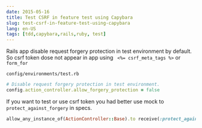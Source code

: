 ```yaml
---
date: 2015-05-16
title: Test CSRF in feature test using Capybara
slug: test-csrf-in-feature-test-using-capybara
lang: en-US
tags: [tdd,capybara,rails,ruby, test]
---
```


Rails app disable request forgery protection in test environment by default.
So csrf token dose not appear in app using ` <%= csrf_meta_tags %>` or `form_for`

`config/environments/test.rb`

```ruby
# Disable request forgery protection in test environment.
config.action_controller.allow_forgery_protection = false
```

If you want to test or use csrf token you had better use mock to `protect_against_forgery` in specs.

```ruby
allow_any_instance_of(ActionController::Base).to receive(:protect_against_forgery?).and_return(true)
```
